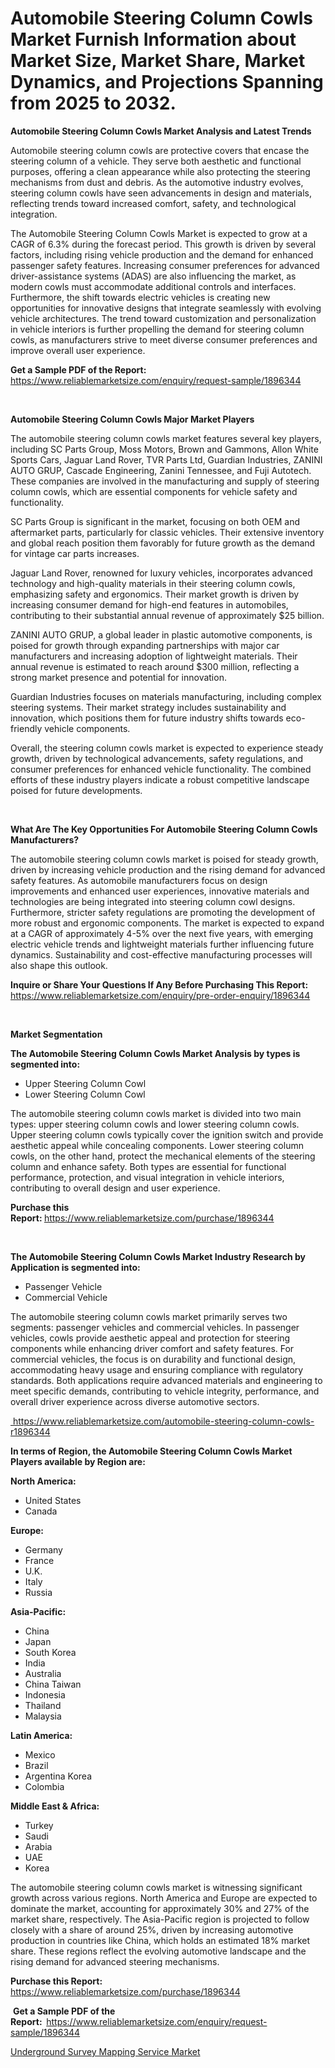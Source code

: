<p><h1>Automobile Steering Column Cowls Market Furnish Information about Market Size, Market Share, Market Dynamics, and Projections Spanning from 2025 to 2032.</h1></p><p><strong>Automobile Steering Column Cowls Market Analysis and Latest Trends</strong></p>
<p><p>Automobile steering column cowls are protective covers that encase the steering column of a vehicle. They serve both aesthetic and functional purposes, offering a clean appearance while also protecting the steering mechanisms from dust and debris. As the automotive industry evolves, steering column cowls have seen advancements in design and materials, reflecting trends toward increased comfort, safety, and technological integration.</p><p>The Automobile Steering Column Cowls Market is expected to grow at a CAGR of 6.3% during the forecast period. This growth is driven by several factors, including rising vehicle production and the demand for enhanced passenger safety features. Increasing consumer preferences for advanced driver-assistance systems (ADAS) are also influencing the market, as modern cowls must accommodate additional controls and interfaces. Furthermore, the shift towards electric vehicles is creating new opportunities for innovative designs that integrate seamlessly with evolving vehicle architectures. The trend toward customization and personalization in vehicle interiors is further propelling the demand for steering column cowls, as manufacturers strive to meet diverse consumer preferences and improve overall user experience.</p></p>
<p><strong>Get a Sample PDF of the Report:&nbsp;</strong> <a href="https://www.reliablemarketsize.com/enquiry/request-sample/1896344?utm_campaign=1929&utm_medium=2&utm_source=Github&utm_content=ia&utm_term=13012025&utm_id=automobile-steering-column-cowls">https://www.reliablemarketsize.com/enquiry/request-sample/1896344</a></p>
<p>&nbsp;</p>
<p><strong>Automobile Steering Column Cowls Major Market Players</strong></p>
<p><p>The automobile steering column cowls market features several key players, including SC Parts Group, Moss Motors, Brown and Gammons, Allon White Sports Cars, Jaguar Land Rover, TVR Parts Ltd, Guardian Industries, ZANINI AUTO GRUP, Cascade Engineering, Zanini Tennessee, and Fuji Autotech. These companies are involved in the manufacturing and supply of steering column cowls, which are essential components for vehicle safety and functionality.</p><p>SC Parts Group is significant in the market, focusing on both OEM and aftermarket parts, particularly for classic vehicles. Their extensive inventory and global reach position them favorably for future growth as the demand for vintage car parts increases.</p><p>Jaguar Land Rover, renowned for luxury vehicles, incorporates advanced technology and high-quality materials in their steering column cowls, emphasizing safety and ergonomics. Their market growth is driven by increasing consumer demand for high-end features in automobiles, contributing to their substantial annual revenue of approximately $25 billion.</p><p>ZANINI AUTO GRUP, a global leader in plastic automotive components, is poised for growth through expanding partnerships with major car manufacturers and increasing adoption of lightweight materials. Their annual revenue is estimated to reach around $300 million, reflecting a strong market presence and potential for innovation.</p><p>Guardian Industries focuses on materials manufacturing, including complex steering systems. Their market strategy includes sustainability and innovation, which positions them for future industry shifts towards eco-friendly vehicle components.</p><p>Overall, the steering column cowls market is expected to experience steady growth, driven by technological advancements, safety regulations, and consumer preferences for enhanced vehicle functionality. The combined efforts of these industry players indicate a robust competitive landscape poised for future developments.</p></p>
<p>&nbsp;</p>
<p><strong>What Are The Key Opportunities For Automobile Steering Column Cowls Manufacturers?</strong></p>
<p><p>The automobile steering column cowls market is poised for steady growth, driven by increasing vehicle production and the rising demand for advanced safety features. As automobile manufacturers focus on design improvements and enhanced user experiences, innovative materials and technologies are being integrated into steering column cowl designs. Furthermore, stricter safety regulations are promoting the development of more robust and ergonomic components. The market is expected to expand at a CAGR of approximately 4-5% over the next five years, with emerging electric vehicle trends and lightweight materials further influencing future dynamics. Sustainability and cost-effective manufacturing processes will also shape this outlook.</p></p>
<p><strong>Inquire or Share Your Questions If Any Before Purchasing This Report:</strong> <a href="https://www.reliablemarketsize.com/enquiry/pre-order-enquiry/1896344?utm_campaign=1929&utm_medium=2&utm_source=Github&utm_content=ia&utm_term=13012025&utm_id=automobile-steering-column-cowls">https://www.reliablemarketsize.com/enquiry/pre-order-enquiry/1896344</a></p>
<p>&nbsp;</p>
<p><strong>Market Segmentation</strong></p>
<p><strong>The Automobile Steering Column Cowls Market Analysis by types is segmented into:</strong></p>
<p><ul><li>Upper Steering Column Cowl</li><li>Lower Steering Column Cowl</li></ul></p>
<p><p>The automobile steering column cowls market is divided into two main types: upper steering column cowls and lower steering column cowls. Upper steering column cowls typically cover the ignition switch and provide aesthetic appeal while concealing components. Lower steering column cowls, on the other hand, protect the mechanical elements of the steering column and enhance safety. Both types are essential for functional performance, protection, and visual integration in vehicle interiors, contributing to overall design and user experience.</p></p>
<p><strong>Purchase this Report:&nbsp;</strong><a href="https://www.reliablemarketsize.com/purchase/1896344?utm_campaign=1929&utm_medium=2&utm_source=Github&utm_content=ia&utm_term=13012025&utm_id=automobile-steering-column-cowls">https://www.reliablemarketsize.com/purchase/1896344</a></p>
<p>&nbsp;</p>
<p><strong>The Automobile Steering Column Cowls Market Industry Research by Application is segmented into:</strong></p>
<p><ul><li>Passenger Vehicle</li><li>Commercial Vehicle</li></ul></p>
<p><p>The automobile steering column cowls market primarily serves two segments: passenger vehicles and commercial vehicles. In passenger vehicles, cowls provide aesthetic appeal and protection for steering components while enhancing driver comfort and safety features. For commercial vehicles, the focus is on durability and functional design, accommodating heavy usage and ensuring compliance with regulatory standards. Both applications require advanced materials and engineering to meet specific demands, contributing to vehicle integrity, performance, and overall driver experience across diverse automotive sectors.</p></p>
<p><a href="https://www.reliablemarketsize.com/automobile-steering-column-cowls-r1896344?utm_campaign=1929&utm_medium=2&utm_source=Github&utm_content=ia&utm_term=13012025&utm_id=automobile-steering-column-cowls">&nbsp;https://www.reliablemarketsize.com/automobile-steering-column-cowls-r1896344</a></p>
<p><strong>In terms of Region, the Automobile Steering Column Cowls Market Players available by Region are:</strong></p>
<p>
    <p> <strong> North America: </strong>
        <ul>
            <li>United States</li>
            <li>Canada</li>
        </ul>
        </p> 
    <p> <strong> Europe: </strong>
        <ul>
            <li>Germany</li>
            <li>France</li>
            <li>U.K.</li>
            <li>Italy</li>
            <li>Russia</li>
        </ul>
        </p> 
    <p> <strong> Asia-Pacific: </strong>
        <ul>
            <li>China</li>
            <li>Japan</li>
            <li>South Korea</li>
            <li>India</li>
            <li>Australia</li>
            <li>China Taiwan</li>
            <li>Indonesia</li>
            <li>Thailand</li>
            <li>Malaysia</li>
        </ul>
        </p> 
    <p> <strong> Latin America: </strong>
        <ul>
            <li>Mexico</li>
            <li>Brazil</li>
            <li>Argentina Korea</li>
            <li>Colombia</li>
        </ul>
        </p> 
    <p> <strong> Middle East & Africa: </strong>
        <ul>
            <li>Turkey</li>
            <li>Saudi</li>
            <li>Arabia</li>
            <li>UAE</li>
            <li>Korea</li>
        </ul>
    </p>
    </p>
<p><p>The automobile steering column cowls market is witnessing significant growth across various regions. North America and Europe are expected to dominate the market, accounting for approximately 30% and 27% of the market share, respectively. The Asia-Pacific region is projected to follow closely with a share of around 25%, driven by increasing automotive production in countries like China, which holds an estimated 18% market share. These regions reflect the evolving automotive landscape and the rising demand for advanced steering mechanisms.</p></p>
<p><strong>Purchase this Report: </strong><a href="https://www.reliablemarketsize.com/purchase/1896344?utm_campaign=1929&utm_medium=2&utm_source=Github&utm_content=ia&utm_term=13012025&utm_id=automobile-steering-column-cowls">https://www.reliablemarketsize.com/purchase/1896344</a></p>
<p>&nbsp;<strong>Get a Sample PDF of the Report:&nbsp;&nbsp;</strong><a href="https://www.reliablemarketsize.com/enquiry/request-sample/1896344?utm_campaign=1929&utm_medium=2&utm_source=Github&utm_content=ia&utm_term=13012025&utm_id=automobile-steering-column-cowls">https://www.reliablemarketsize.com/enquiry/request-sample/1896344</a></p>
<p><strong></strong></p>
<p><p><a href="https://github.com/dringals/Market-Research-Report-List-6/blob/main/underground-survey-mapping-service-market.md?utm_campaign=1929&utm_medium=2&utm_source=Github&utm_content=ia&utm_term=13012025&utm_id=automobile-steering-column-cowls">Underground Survey Mapping Service Market</a></p></p>